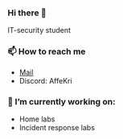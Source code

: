 ### Hi there 👋

IT-security student

### 📫 How to reach me
- [Mail](mailto:alfred@derfla.net)
- Discord: AffeKri

### 🔭 I’m currently working on:
- Home labs
- Incident response labs

<!--
**affekri/affekri** is a ✨ _special_ ✨ repository because its `README.md` (this file) appears on your GitHub profile.

Here are some ideas to get you started:

 ...
- 🌱 I’m currently learning ...
- 👯 I’m looking to collaborate on ...
- 🤔 I’m looking for help with ...
- 💬 Ask me about ...
- 😄 Pronouns: ...
- ⚡ Fun fact: ...
-->
